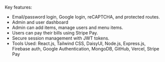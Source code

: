 Key features:
- Email/password login, Google login, reCAPTCHA, and protected routes.
- Admin and user dashboard
- Admin can add items, manage users and menu items.
- Users can pay their bills using Stripe Pay.
- Secure session management with JWT tokens.
- Tools Used: React.js, Tailwind CSS, DaisyUI, Node.js, Express.js, Firebase auth,
Google Authentication, MongoDB, GitHub, Vercel, Stripe Pay
